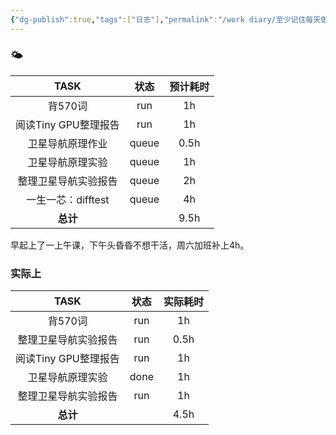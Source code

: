 ```yaml
---
{"dg-publish":true,"tags":["日志"],"permalink":"/work diary/至少记住每天做了什么/2024-05-16：周四/","dgPassFrontmatter":true}
---
```


### 🌤

|      TASK      |  状态   | 预计耗时 |
| :------------: | :---: | :--: |
|     背570词      |  run  |  1h  |
| 阅读Tiny GPU整理报告 |  run  |  1h  |
|    卫星导航原理作业    | queue | 0.5h |
|    卫星导航原理实验    | queue |  1h  |
|   整理卫星导航实验报告   | queue |  2h  |
| 一生一芯：difftest  | queue |  4h  |
|     **总计**     |       | 9.5h |

早起上了一上午课，下午头昏昏不想干活，周六加班补上4h。
### 实际上
|      TASK      |  状态  | 实际耗时 |
| :------------: | :--: | :--: |
|     背570词      | run  |  1h  |
|   整理卫星导航实验报告   | run  | 0.5h |
| 阅读Tiny GPU整理报告 | run  |  1h  |
|    卫星导航原理实验    | done |  1h  |
|   整理卫星导航实验报告   | run  |  1h  |
|     **总计**     |      | 4.5h |